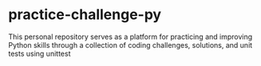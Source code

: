 # practice-challenge-py
This personal repository serves as a platform for practicing and improving Python skills through a collection of coding challenges, solutions, and unit tests using unittest 
